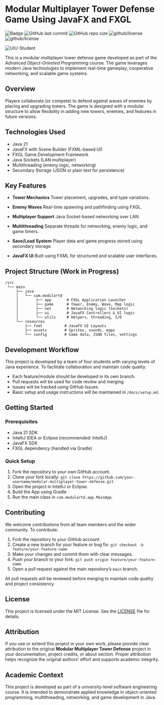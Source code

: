 # Modular Multiplayer Tower Defense Game Using JavaFX and FXGL

![Badge](https://badgen.net/github/commits/notMONGCHAW/modular-multiplayer-tower-defense) ![GitHub last commit](https://img.shields.io/github/last-commit/notmongchaw/modular-multiplayer-tower-defense) ![GitHub repo size](https://img.shields.io/github/repo-size/notmongchaw/modular-multiplayer-tower-defense) ![github/license](https://badgen.net/github/license/notmongchaw/modular-multiplayer-tower-defense) ![github/license](https://badgen.net/badge/icon/java?icon=java&label) 

![UIU-Student](https://img.shields.io/badge/United%20International%20University-Student-orange.svg)


This is a modular multiplayer tower defense game developed as part of the *Advanced Object-Oriented Programming* course. The game leverages modern Java technologies to implement real-time gameplay, cooperative networking, and scalable game systems.

## Overview

Players collaborate (or compete) to defend against waves of enemies by placing and upgrading towers. The game is designed with a modular structure to allow flexibility in adding new towers, enemies, and features in future versions.

## Technologies Used

* Java 21
* JavaFX with Scene Builder (FXML-based UI)
* FXGL Game Development Framework
* Java Sockets (LAN multiplayer)
* Multithreading (enemy logic, networking)
* Secondary Storage (JSON or plain text for persistence)

## Key Features

* **Tower Mechanics**
  Tower placement, upgrades, and type variations.

* **Enemy Waves**
  Real-time spawning and pathfinding using FXGL.

* **Multiplayer Support**
  Java Socket-based networking over LAN.

* **Multithreading**
  Separate threads for networking, enemy logic, and game timers.

* **Save/Load System**
  Player data and game progress stored using secondary storage.

* **JavaFX UI**
  Built using FXML for structured and scalable user interfaces.

## Project Structure (Work in Progress)

```plaintext
/src
 └── main
     ├── java
     │   └── com.modulartd
     │        ├── app       # FXGL Application Launcher
     │        ├── game      # Tower, Enemy, Wave, Map logic
     │        ├── net       # Networking logic (Sockets)
     │        ├── ui        # JavaFX Controllers & UI logic
     │        └── utils     # Helpers, threading, I/O
     └── resources
         ├── fxml          # JavaFX UI Layouts
         ├── assets        # Sprites, sounds, maps
         └── config        # Game data, JSON files, settings
```

## Development Workflow

This project is developed by a team of four students with varying levels of Java experience. To facilitate collaboration and maintain code quality:

* Each feature/module should be developed in its own branch.
* Pull requests will be used for code review and merging.
* Issues will be tracked using GitHub Issues.
* Basic setup and usage instructions will be maintained in `/docs/setup.md`.

## Getting Started

### Prerequisites

* Java 21 SDK
* IntelliJ IDEA or Eclipse (recommended: IntelliJ)
* JavaFX SDK
* FXGL dependency (handled via Gradle)

### Quick Setup

1. Fork the repository to your own GitHub account.
2. Clone your fork locally:
   `git clone https://github.com/your-username/modular-multiplayer-tower-defense.git`
3. Open the project in IntelliJ or Eclipse.
4. Build the App using Gradle
5. Run the main class in `com.modulartd.app.MainApp`.

## Contributing

We welcome contributions from all team members and the wider community. To contribute:

1. Fork the repository to your GitHub account.
2. Create a new branch for your feature or bug fix:
   `git checkout -b feature/your-feature-name`
3. Make your changes and commit them with clear messages.
4. Push your branch to your fork:
   `git push origin feature/your-feature-name`
5. Open a pull request against the main repository’s `main` branch.

All pull requests will be reviewed before merging to maintain code quality and project consistency.

## License

This project is licensed under the MIT License. See the [LICENSE](./LICENSE) file for details.

## Attribution

If you use or extend this project in your own work, please provide clear attribution to the original **Modular Multiplayer Tower Defense** project in your documentation, project credits, or about section. Proper attribution helps recognize the original authors’ effort and supports academic integrity.

## Academic Context

This project is developed as part of a university-level software engineering course. It is intended to demonstrate applied knowledge in object-oriented programming, multithreading, networking, and game development in Java.
